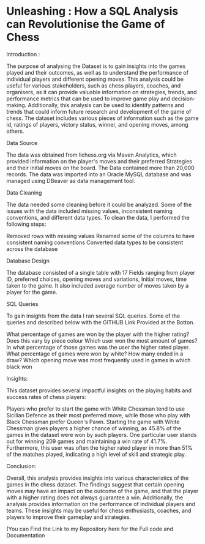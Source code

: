 # Unleashing : How a SQL Analysis can Revolutionise the Game of Chess

Introduction :

The purpose of analysing the Dataset is to gain insights into the games played and their outcomes, as well as to understand the performance of individual players and different opening moves. This analysis could be useful for various stakeholders, such as chess players, coaches, and organisers, as it can provide valuable information on strategies, trends, and performance metrics that can be used to improve game play and decision-making. Additionally, this analysis can be used to identify patterns and trends that could inform future research and development of the game of chess. The dataset includes various pieces of information such as the game id, ratings of players, victory status, winner, and opening moves, among others.



Data Source

The data was obtained from lichess.org via Maven Analytics, which provided information on the player's moves and their preferred Strategies and their initial moves on the board. The Data contained more than 20,000 records. The data was imported into an Oracle MySQL database and was managed using DBeaver as data management tool.

Data Cleaning

The data needed some cleaning before it could be analyzed. Some of the issues with the data included missing values, inconsistent naming conventions, and different data types. To clean the data, I performed the following steps:

Removed rows with missing values
Renamed some of the columns to have consistent naming conventions
Converted data types to be consistent across the database

Database Design

The database consisted of a single table with 17 Fields ranging from player ID, preferred choices, opening moves and variations, Initial moves, time taken to the game. It also included average number of moves taken by a player for the game.



SQL Queries

To gain insights from the data I ran several SQL queries. Some of the queries and described below with the GITHUB Link Provided at the Botton.

What percentage of games are won by the player with the higher rating? Does this vary by piece colour
Which user won the most amount of games? In what percentage of those games was the user the higher rated player.
What percentage of games were won by white? How many ended in a draw?
Which opening move was most frequently used in games in which black won



Insights:

This dataset provides several impactful insights on the playing habits and success rates of chess players:

Players who prefer to start the game with White Chessman tend to use Sicilian Defence as their most preferred move, while those who play with Black Chessman prefer Queen's Pawn.
Starting the game with White Chessman gives players a higher chance of winning, as 45.8% of the games in the dataset were won by such players.
One particular user stands out for winning 209 games and maintaining a win rate of 41.7%. Furthermore, this user was often the higher rated player in more than 51% of the matches played, indicating a high level of skill and strategic play.



Conclusion:

Overall, this analysis provides insights into various characteristics of the games in the chess dataset. The findings suggest that certain opening moves may have an impact on the outcome of the game, and that the player with a higher rating does not always guarantee a win. Additionally, the analysis provides information on the performance of individual players and teams. These insights may be useful for chess enthusiasts, coaches, and players to improve their gameplay and strategies.



(You can Find the Link to my Repository here for the Full code and Documentation 
